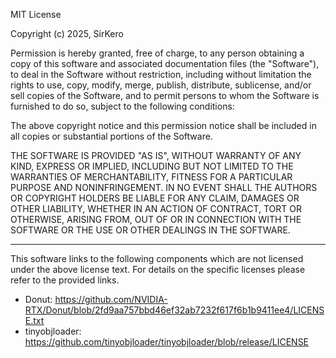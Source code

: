 MIT License

Copyright (c) 2025, SirKero

Permission is hereby granted, free of charge, to any person obtaining a copy
of this software and associated documentation files (the "Software"), to deal
in the Software without restriction, including without limitation the rights
to use, copy, modify, merge, publish, distribute, sublicense, and/or sell
copies of the Software, and to permit persons to whom the Software is
furnished to do so, subject to the following conditions:

The above copyright notice and this permission notice shall be included in all
copies or substantial portions of the Software.

THE SOFTWARE IS PROVIDED "AS IS", WITHOUT WARRANTY OF ANY KIND, EXPRESS OR
IMPLIED, INCLUDING BUT NOT LIMITED TO THE WARRANTIES OF MERCHANTABILITY,
FITNESS FOR A PARTICULAR PURPOSE AND NONINFRINGEMENT. IN NO EVENT SHALL THE
AUTHORS OR COPYRIGHT HOLDERS BE LIABLE FOR ANY CLAIM, DAMAGES OR OTHER
LIABILITY, WHETHER IN AN ACTION OF CONTRACT, TORT OR OTHERWISE, ARISING FROM,
OUT OF OR IN CONNECTION WITH THE SOFTWARE OR THE USE OR OTHER DEALINGS IN THE
SOFTWARE.

---

This software links to the following components which are not licensed under the above license text.
For details on the specific licenses please refer to the provided links.

- Donut: https://github.com/NVIDIA-RTX/Donut/blob/2fd9aa757bbd46ef32ab7232f617f6b1b9411ee4/LICENSE.txt
- tinyobjloader: https://github.com/tinyobjloader/tinyobjloader/blob/release/LICENSE